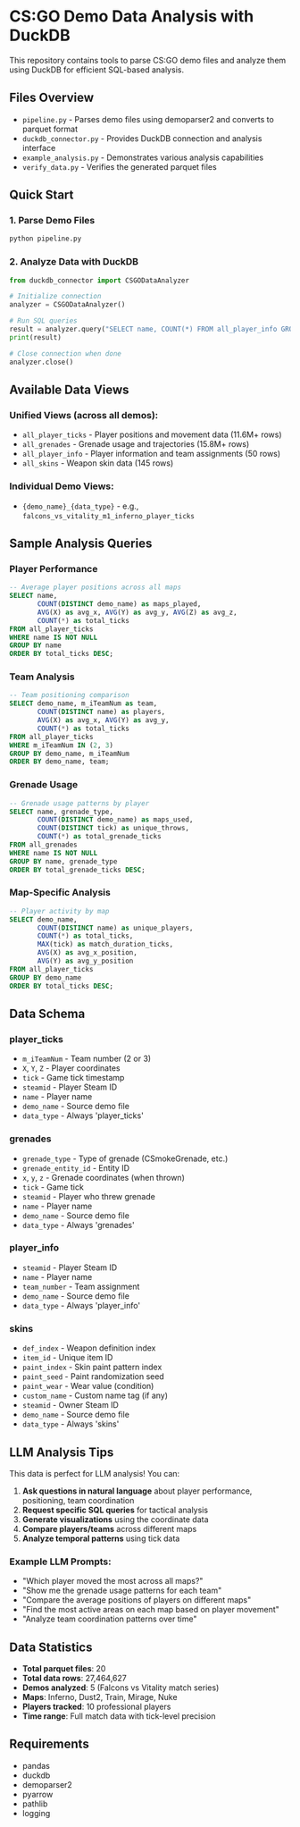 # CS:GO Demo Data Analysis with DuckDB

This repository contains tools to parse CS:GO demo files and analyze them using DuckDB for efficient SQL-based analysis.

## Files Overview

- `pipeline.py` - Parses demo files using demoparser2 and converts to parquet format
- `duckdb_connector.py` - Provides DuckDB connection and analysis interface
- `example_analysis.py` - Demonstrates various analysis capabilities
- `verify_data.py` - Verifies the generated parquet files

## Quick Start

### 1. Parse Demo Files
```bash
python pipeline.py
```

### 2. Analyze Data with DuckDB
```python
from duckdb_connector import CSGODataAnalyzer

# Initialize connection
analyzer = CSGODataAnalyzer()

# Run SQL queries
result = analyzer.query("SELECT name, COUNT(*) FROM all_player_info GROUP BY name")
print(result)

# Close connection when done
analyzer.close()
```

## Available Data Views

### Unified Views (across all demos):
- `all_player_ticks` - Player positions and movement data (11.6M+ rows)
- `all_grenades` - Grenade usage and trajectories (15.8M+ rows)  
- `all_player_info` - Player information and team assignments (50 rows)
- `all_skins` - Weapon skin data (145 rows)

### Individual Demo Views:
- `{demo_name}_{data_type}` - e.g., `falcons_vs_vitality_m1_inferno_player_ticks`

## Sample Analysis Queries

### Player Performance
```sql
-- Average player positions across all maps
SELECT name, 
       COUNT(DISTINCT demo_name) as maps_played,
       AVG(X) as avg_x, AVG(Y) as avg_y, AVG(Z) as avg_z,
       COUNT(*) as total_ticks
FROM all_player_ticks 
WHERE name IS NOT NULL
GROUP BY name 
ORDER BY total_ticks DESC;
```

### Team Analysis
```sql
-- Team positioning comparison
SELECT demo_name, m_iTeamNum as team,
       COUNT(DISTINCT name) as players,
       AVG(X) as avg_x, AVG(Y) as avg_y,
       COUNT(*) as total_ticks
FROM all_player_ticks 
WHERE m_iTeamNum IN (2, 3)
GROUP BY demo_name, m_iTeamNum
ORDER BY demo_name, team;
```

### Grenade Usage
```sql
-- Grenade usage patterns by player
SELECT name, grenade_type,
       COUNT(DISTINCT demo_name) as maps_used,
       COUNT(DISTINCT tick) as unique_throws,
       COUNT(*) as total_grenade_ticks
FROM all_grenades 
WHERE name IS NOT NULL
GROUP BY name, grenade_type
ORDER BY total_grenade_ticks DESC;
```

### Map-Specific Analysis
```sql
-- Player activity by map
SELECT demo_name,
       COUNT(DISTINCT name) as unique_players,
       COUNT(*) as total_ticks,
       MAX(tick) as match_duration_ticks,
       AVG(X) as avg_x_position,
       AVG(Y) as avg_y_position
FROM all_player_ticks
GROUP BY demo_name
ORDER BY total_ticks DESC;
```

## Data Schema

### player_ticks
- `m_iTeamNum` - Team number (2 or 3)
- `X`, `Y`, `Z` - Player coordinates
- `tick` - Game tick timestamp
- `steamid` - Player Steam ID
- `name` - Player name
- `demo_name` - Source demo file
- `data_type` - Always 'player_ticks'

### grenades  
- `grenade_type` - Type of grenade (CSmokeGrenade, etc.)
- `grenade_entity_id` - Entity ID
- `x`, `y`, `z` - Grenade coordinates (when thrown)
- `tick` - Game tick
- `steamid` - Player who threw grenade
- `name` - Player name
- `demo_name` - Source demo file
- `data_type` - Always 'grenades'

### player_info
- `steamid` - Player Steam ID
- `name` - Player name  
- `team_number` - Team assignment
- `demo_name` - Source demo file
- `data_type` - Always 'player_info'

### skins
- `def_index` - Weapon definition index
- `item_id` - Unique item ID
- `paint_index` - Skin paint pattern index
- `paint_seed` - Paint randomization seed
- `paint_wear` - Wear value (condition)
- `custom_name` - Custom name tag (if any)
- `steamid` - Owner Steam ID
- `demo_name` - Source demo file
- `data_type` - Always 'skins'

## LLM Analysis Tips

This data is perfect for LLM analysis! You can:

1. **Ask questions in natural language** about player performance, positioning, team coordination
2. **Request specific SQL queries** for tactical analysis
3. **Generate visualizations** using the coordinate data
4. **Compare players/teams** across different maps
5. **Analyze temporal patterns** using tick data

### Example LLM Prompts:
- "Which player moved the most across all maps?"
- "Show me the grenade usage patterns for each team"
- "Compare the average positions of players on different maps"
- "Find the most active areas on each map based on player movement"
- "Analyze team coordination patterns over time"

## Data Statistics
- **Total parquet files**: 20
- **Total data rows**: 27,464,627
- **Demos analyzed**: 5 (Falcons vs Vitality match series)
- **Maps**: Inferno, Dust2, Train, Mirage, Nuke
- **Players tracked**: 10 professional players
- **Time range**: Full match data with tick-level precision

## Requirements
- pandas
- duckdb  
- demoparser2
- pyarrow
- pathlib
- logging
